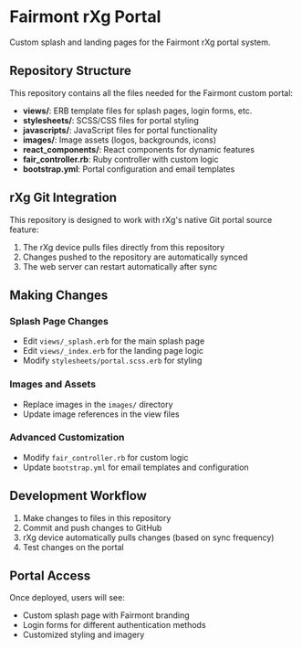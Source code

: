 # Fairmont rXg Portal

Custom splash and landing pages for the Fairmont rXg portal system.

## Repository Structure

This repository contains all the files needed for the Fairmont custom portal:

- **views/**: ERB template files for splash pages, login forms, etc.
- **stylesheets/**: SCSS/CSS files for portal styling
- **javascripts/**: JavaScript files for portal functionality  
- **images/**: Image assets (logos, backgrounds, icons)
- **react_components/**: React components for dynamic features
- **fair_controller.rb**: Ruby controller with custom logic
- **bootstrap.yml**: Portal configuration and email templates

## rXg Git Integration

This repository is designed to work with rXg's native Git portal source feature:

1. The rXg device pulls files directly from this repository
2. Changes pushed to the repository are automatically synced
3. The web server can restart automatically after sync

## Making Changes

### Splash Page Changes
- Edit `views/_splash.erb` for the main splash page
- Edit `views/_index.erb` for the landing page logic
- Modify `stylesheets/portal.scss.erb` for styling

### Images and Assets
- Replace images in the `images/` directory
- Update image references in the view files

### Advanced Customization
- Modify `fair_controller.rb` for custom logic
- Update `bootstrap.yml` for email templates and configuration

## Development Workflow

1. Make changes to files in this repository
2. Commit and push changes to GitHub
3. rXg device automatically pulls changes (based on sync frequency)
4. Test changes on the portal

## Portal Access

Once deployed, users will see:
- Custom splash page with Fairmont branding
- Login forms for different authentication methods
- Customized styling and imagery